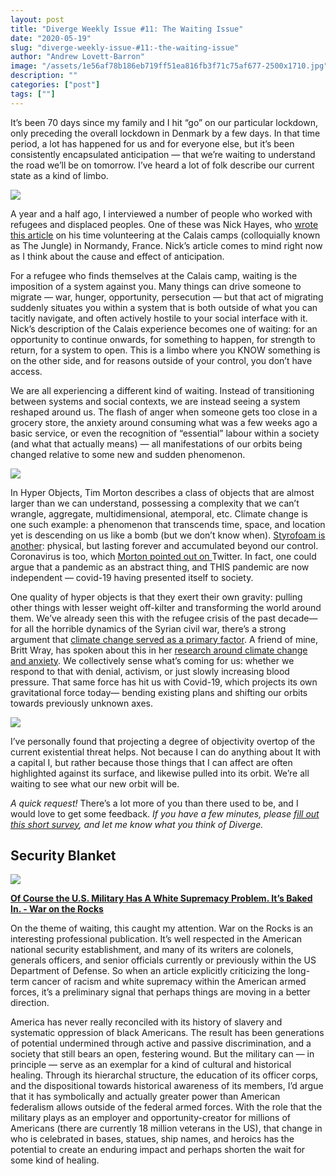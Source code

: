```yaml
---
layout: post
title: "Diverge Weekly Issue #11: The Waiting Issue"
date: "2020-05-19"
slug: "diverge-weekly-issue-#11:-the-waiting-issue"
author: "Andrew Lovett-Barron"
image: "/assets/1e56af78b186eb719ff51ea816fb3f71c75af677-2500x1710.jpg"
description: ""
categories: ["post"]
tags: [""]
---
```


It’s been 70 days since my family and I hit “go” on our particular lockdown, only preceding the overall lockdown in Denmark by a few days. In that time period, a lot has happened for us and for everyone else, but it’s been consistently encapsulated anticipation — that we’re waiting to understand the road we’ll be on tomorrow. I’ve heard a lot of folk describe our current state as a kind of limbo.

![](/assets/0a57760961648a020157d5875cc17ccf527e6a38-2048x1365.jpg)

A year and a half ago, I interviewed a number of people who worked with refugees and displaced peoples. One of these was Nick Hayes, who [wrote this article](https://www.theguardian.com/books/2016/mar/12/nick-hayes-graphic-artist-pictures-refugees-calais-camp-jungle?CMP=Share_iOSApp_Other) on his time volunteering at the Calais camps (colloquially known as The Jungle) in Normandy, France. Nick’s article comes to mind right now as I think about the cause and effect of anticipation.

For a refugee who finds themselves at the Calais camp, waiting is the imposition of a system against you. Many things can drive someone to migrate — war, hunger, opportunity, persecution — but that act of migrating suddenly situates you within a system that is both outside of what you can tacitly navigate, and often actively hostile to your social interface with it. Nick’s description of the Calais experience becomes one of waiting: for an opportunity to continue onwards, for something to happen, for strength to return, for a system to open. This is a limbo where you KNOW something is on the other side, and for reasons outside of your control, you don’t have access.

We are all experiencing a different kind of waiting. Instead of transitioning between systems and social contexts, we are instead seeing a system reshaped around us. The flash of anger when someone gets too close in a grocery store, the anxiety around consuming what was a few weeks ago a basic service, or even the recognition of “essential” labour within a society (and what that actually means) — all manifestations of our orbits being changed relative to some new and sudden phenomenon.

![](/assets/d6bb5c6fe027dba17ed0e6496ce76a9e41203ec5-2048x1365.jpg)

In Hyper Objects, Tim Morton describes a class of objects that are almost larger than we can understand, possessing a complexity that we can’t wrangle, aggregate, multidimensional, atemporal, etc. Climate change is one such example: a phenomenon that transcends time, space, and location yet is descending on us like a bomb (but we don’t know when). [Styrofoam is another](https://www.hcn.org/issues/47.1/introducing-the-idea-of-hyperobjects): physical, but lasting forever and accumulated beyond our control. Coronavirus is too, which [Morton pointed out on ](https://twitter.com/the_eco_thought/status/1234828156449759232?s=20)Twitter. In fact, one could argue that a pandemic as an abstract thing, and THIS pandemic are now independent — covid-19 having presented itself to society.

One quality of hyper objects is that they exert their own gravity: pulling other things with lesser weight off-kilter and transforming the world around them. We’ve already seen this with the refugee crisis of the past decade— for all the horrible dynamics of the Syrian civil war, there’s a strong argument that [climate change served as a primary factor](https://daily.jstor.org/climate-change-and-syrias-civil-war/). A friend of mine, Britt Wray, has spoken about this in her [research around climate change and anxiety](https://www.ted.com/talks/britt_wray_how_climate_change_affects_your_mental_health/transcript?language=en). We collectively sense what’s coming for us: whether we respond to that with denial, activism, or just slowly increasing blood pressure. That same force has hit us with Covid-19, which projects its own gravitational force today— bending existing plans and shifting our orbits towards previously unknown axes.

![](/assets/088d10e9d664cee930bd7cdcce4511334f250c90-1365x2048.jpg)

I’ve personally found that projecting a degree of objectivity overtop of the current existential threat helps. Not because I can do anything about It with a capital I, but rather because those things that I can affect are often highlighted against its surface, and likewise pulled into its orbit. We’re all waiting to see what our new orbit will be.

_A quick request!_ There’s a lot more of you than there used to be, and I would love to get some feedback. *If you have a few minutes, please* *[fill out this short survey](https://andrewlb.typeform.com/to/aQPfsG), and let me know what you think of Diverge.*

## Security Blanket

![](/assets/46693a5139839bb4e020828529d3e505e6bb4a9a-1000x1284.jpg)

[**Of Course the U.S. Military Has A White Supremacy Problem. It’s Baked In. - War on the Rocks**](https://warontherocks.com/2020/05/of-course-the-u-s-military-has-a-white-supremacy-problem-its-baked-in/)

On the theme of waiting, this caught my attention. War on the Rocks is an interesting professional publication. It’s well respected in the American national security establishment, and many of its writers are colonels, generals officers, and senior officials currently or previously within the US Department of Defense. So when an article explicitly criticizing the long-term cancer of racism and white supremacy within the American armed forces, it’s a preliminary signal that perhaps things are moving in a better direction.

America has never really reconciled with its history of slavery and systematic oppression of black Americans. The result has been generations of potential undermined through active and passive discrimination, and a society that still bears an open, festering wound. But the military can — in principle — serve as an exemplar for a kind of cultural and historical healing. Through its hierarchal structure, the education of its officer corps, and the dispositional towards historical awareness of its members, I’d argue that it has symbolically and actually greater power than American federalism allows outside of the federal armed forces. With the role that the military plays as an employer and opportunity-creator for millions of Americans (there are currently 18 million veterans in the US), that change in who is celebrated in bases, statues, ship names, and heroics has the potential to create an enduring impact and perhaps shorten the wait for some kind of healing.
